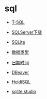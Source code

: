 # sql


<div id = "首"></div>
<script src = "../js/首.js"></script>


* [T-SQL](https://docs.microsoft.com/zh-cn/sql/t-sql/language-reference)
* [SQLServer下载](https://www.microsoft.com/zh-cn/sql-server/sql-server-downloads)


* [SQLite](https://www.sqlite.org/index.html)
* [数据类型](https://www.sqlite.org/datatype3.html)
* [日期时间](https://www.sqlite.org/lang_datefunc.html)


* [DBeaver](https://dbeaver.io/)
* [HeidiSQL](https://www.heidisql.com/)
* [sqlite studio](https://www.sqlitestudio.pl/)
